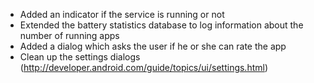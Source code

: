 * Added an indicator if the service is running or not
* Extended the battery statistics database to log information about the number of running apps
* Added a dialog which asks the user if he or she can rate the app
* Clean up the settings dialogs (http://developer.android.com/guide/topics/ui/settings.html)
